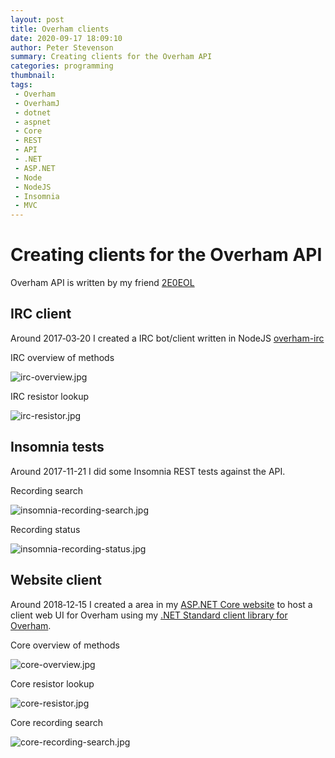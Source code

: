 ```yaml
---
layout: post
title: Overham clients
date: 2020-09-17 18:09:10
author: Peter Stevenson
summary: Creating clients for the Overham API
categories: programming
thumbnail:
tags:
 - Overham
 - OverhamJ
 - dotnet
 - aspnet
 - Core
 - REST
 - API
 - .NET
 - ASP.NET
 - Node
 - NodeJS
 - Insomnia
 - MVC
---
```


# Creating clients for the Overham API

Overham API is written by my friend [2E0EOL](http://www.daybologic.co.uk/services.php?content=overham)

## IRC client

Around 2017‑03‑20 I created a IRC bot/client written in NodeJS [overham-irc](https://bitbucket.org/2E0PGS/overham-irc)

IRC overview of methods

![irc-overview.jpg](/blog/assets/2020-09-17/irc-overview.jpg)

IRC resistor lookup

![irc-resistor.jpg](/blog/assets/2020-09-17/irc-resistor.jpg)

## Insomnia tests

Around 2017-11-21 I did some Insomnia REST tests against the API.

Recording search

![insomnia-recording-search.jpg](/blog/assets/2020-09-17/insomnia-recording-search.jpg)

Recording status

![insomnia-recording-status.jpg](/blog/assets/2020-09-17/insomnia-recording-stats.jpg)

## Website client

Around 2018‑12‑15 I created a area in my [ASP.NET Core website](https://bitbucket.org/2E0PGS/core) to host a client web UI for Overham using my [.NET Standard client library for Overham](https://bitbucket.org/2E0PGS/overham-client).

Core overview of methods

![core-overview.jpg](/blog/assets/2020-09-17/core-overview.jpg)

Core resistor lookup

![core-resistor.jpg](/blog/assets/2020-09-17/core-resistor.jpg)

Core recording search

![core-recording-search.jpg](/blog/assets/2020-09-17/core-recording-search.jpg)

